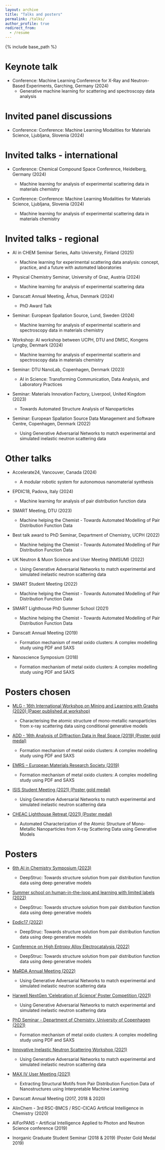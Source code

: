 ```yaml
---
layout: archive
title: "Talks and posters"
permalink: /talks/
author_profile: true
redirect_from:
  - /resume
---
```


{% include base_path %}



Keynote talk
======

* Conference: Machine 	Learning 	Conference for X-Ray and Neutron-Based Experiments, Garching, Germany (2024)
	* Generative machine learning for scattering and spectroscopy data analysis
	
	
Invited panel discussions
======

* Conference: Conference: Machine Learning Modalities for Materials Science, Ljubljana, Slovenia (2024)

Invited talks - international
======

* Conference: Chemical Compound Space Conference, Heidelberg, Germany (2024)
	* Machine learning for analysis of experimental scattering data in materials chemistry

* Conference: Conference: Machine Learning Modalities for Materials Science, Ljubljana, Slovenia (2024)
	* Machine learning for analysis of experimental scattering data in materials chemistry

Invited talks - regional
======

* AI in CHEM Seminar Series, Aalto University, Finland (2025)
	* Machine learning for experimental scattering data analysis: concept, practice, 	 and a future with automated laboratories

* Physical Chemistry Seminar, University of Graz, Austria (2024)
	* Machine learning for analysis of experimental scattering data

* Danscatt Annual Meeting, Århus, Denmark (2024)
	* PhD Award Talk

* Seminar: European Spallation Source, Lund, Sweden (2024)
	* Machine learning for analysis of experimental scatterin and spectroscopy data in materials chemistry

* Workshop: AI workshop between UCPH, DTU and DMSC, Kongens Lyngby, Denmark (2024)
	* Machine learning for analysis of experimental scatterin and spectroscopy data in materials chemistry

* Seminar: DTU 	NanoLab, Copenhagen, Denmark (2023)
	* AI in Science: Transforming Communication, Data Analysis, and Laboratory Practices

* Seminar: Materials Innovation Factory, Liverpool, United Kingdom (2023)
	* Towards Automated Structure Analysis of Nanoparticles

* Seminar: European Spallation Source Data Management and Software Centre, Copenhagen, Denmark (2022)
	* Using Generative Adversarial Networks to match experimental and simulated inelastic neutron scattering data


Other talks
======

* Accelerate24, Vancouver, Canada (2024)
	* A modular robotic system for autonomous nanomaterial synthesis

* EPDIC18, Padova, Italy (2024)
	* Machine learning for analysis of pair distribution function data

* SMART Meeting, DTU (2023)
	* Machine helping the Chemist - Towards Automated Modelling of Pair Distribution Function Data

* Best talk award to PhD Seminar, Department of Chemistry, UCPH (2022)
	* Machine helping the Chemist - Towards Automated Modelling of Pair Distribution Function Data

* UK Neutron & Muon Science and User Meeting (NMSUM) (2022)
	* Using Generative Adversarial Networks to match experimental and simulated inelastic neutron scattering data

* SMART Student Meeting (2022)
	* Machine helping the Chemist - Towards Automated Modelling of Pair Distribution Function Data

* SMART Lighthouse PhD Summer School (2021)
	* Machine helping the Chemist - Towards Automated Modelling of Pair Distribution Function Data

* Danscatt Annual Meeting (2019)
	* Formation mechanism of metal oxido clusters: A complex modelling study using PDF and SAXS

* Nanoscience Symposium (2018)
	* Formation mechanism of metal oxido clusters: A complex modelling study using PDF and SAXS


Posters chosen
======
* [MLG - 16th International Workshop on Mining and Learning with Graphs (2020) (Paper published at workshop)](https://chemrxiv.org/engage/chemrxiv/article-details/60c74dd1842e6514f2db3527)
	* Characterising the atomic structure of mono-metallic nanoparticles from x-ray scattering data using conditional generative models

* [ADD - 16th Analysis of Diffraction Data in Real Space (2019) (Poster gold medal)](../files/Bismuth.pdf)
	* Formation mechanism of metal oxido clusters: A complex modelling study using PDF and SAXS

* [EMRS – European Materials Research Society (2019)](../files/Bismuth.pdf)
	* Formation mechanism of metal oxido clusters: A complex modelling study using PDF and SAXS

* [ISIS Student Meeting (2021) (Poster gold medal)](../files/GAN_Poster.pdf)
	* Using Generative Adversarial Networks to match experimental and simulated inelastic neutron scattering data

* [CHEAC Lighthouse Retreat (2021) (Poster medal) ](../files/poster_CHEAC2021.pdf)
	* Automated Characterization of the Atomic Structure of Mono-Metallic Nanoparticles from X-ray Scattering Data using Generative Models

Posters
======
* [6th AI in Chemistry Symposium (2023)](../files/Poster_DeepStruc.pdf)
	* DeepStruc: Towards structure solution from pair distribution function data using deep generative models

* [Summer school on human-in-the-loop and learning with limited labels (2022)](../files/Poster_DeepStruc.pdf)
	* DeepStruc: Towards structure solution from pair distribution function data using deep generative models

* [Epdic17 (2022)](../files/Poster_DeepStruc.pdf)
	* DeepStruc: Towards structure solution from pair distribution function data using deep generative models

* [Conference on High Entropy Alloy Electrocatalysis (2022)](../files/Poster_DeepStruc.pdf)
	* DeepStruc: Towards structure solution from pair distribution function data using deep generative models

* [MaRDA Annual Meeting (2022)](../files/MaRDA_poster.pdf)
	* Using Generative Adversarial Networks to match experimental and simulated inelastic neutron scattering data

* [Harwell NextGen ‘Celebration of Science’ Poster Competition (2021)](../files/GAN_Poster.pdf)
	* Using Generative Adversarial Networks to match experimental and simulated inelastic neutron scattering data


* [PhD Seminar - Department of Chemistry, University of Copenhagen (2021)](../files/Bismuth.pdf)
	* Formation mechanism of metal oxido clusters: A complex modelling study using PDF and SAXS

* [Innovative Inelastic Neutron Scattering Workshop (2021)](../files/GAN_Poster.pdf)
	* Using Generative Adversarial Networks to match experimental and simulated inelastic neutron scattering data

* [MAX IV User Meeting (2021)](../files/ML-MotEx_Poster_Compressed.pdf)
	* Extracting Structural Motifs from Pair Distribution Function Data of Nanostructures using Interpretable Machine Learning

* Danscatt Annual Meeting (2017, 2018 & 2020)
	
* AIinChem - 3rd RSC-BMCS / RSC-CICAG Artificial Intelligence in Chemistry (2020)

* AIForPANS – Artificial Intelligence Applied to Photon and Neutron Science conference (2019)

* Inorganic Graduate Student Seminar (2018 & 2019) (Poster Gold Medal 2019)